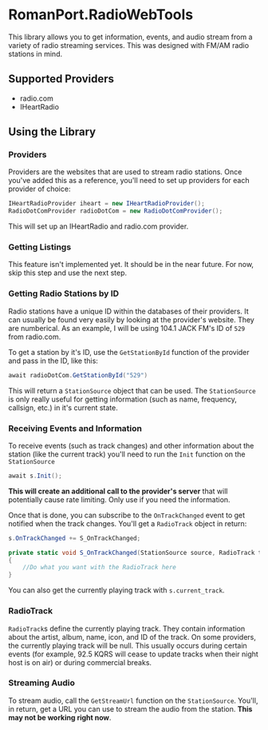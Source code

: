 # RomanPort.RadioWebTools
This library allows you to get information, events, and audio stream from a variety of radio streaming services. This was designed with FM/AM radio stations in mind.

## Supported Providers
* radio.com
* IHeartRadio

## Using the Library
### Providers
Providers are the websites that are used to stream radio stations. Once you've added this as a reference, you'll need to set up providers for each provider of choice:
```c#
IHeartRadioProvider iheart = new IHeartRadioProvider();
RadioDotComProvider radioDotCom = new RadioDotComProvider();
```
This will set up an IHeartRadio and radio.com provider.

### Getting Listings
This feature isn't implemented yet. It should be in the near future. For now, skip this step and use the next step.

### Getting Radio Stations by ID
Radio stations have a unique ID within the databases of their providers. It can usually be found very easily by looking at the provider's website. They are numberical. As an example, I will be using 104.1 JACK FM's ID of ``529`` from radio.com.

To get a station by it's ID, use the ``GetStationById`` function of the provider and pass in the ID, like this:
```c#
await radioDotCom.GetStationById("529")
```
This will return a ``StationSource`` object that can be used. The ``StationSource`` is only really useful for getting information (such as name, frequency, callsign, etc.) in it's current state.

### Receiving Events and Information
To receive events (such as track changes) and other information about the station (like the current track) you'll need to run the ``Init`` function on the ``StationSource``
```c#
await s.Init();
```
__This will create an additional call to the provider's server__ that will potentially cause rate limiting. Only use if you need the information.

Once that is done, you can subscribe to the ``OnTrackChanged`` event to get notified when the track changes. You'll get a ``RadioTrack`` object in return:
```c#
s.OnTrackChanged += S_OnTrackChanged;

private static void S_OnTrackChanged(StationSource source, RadioTrack track)
{
    //Do what you want with the RadioTrack here 
}
```
You can also get the currently playing track with ``s.current_track``.

### RadioTrack
``RadioTrack``s define the currently playing track. They contain information about the artist, album, name, icon, and ID of the track. On some providers, the currently playing track will be null. This usually occurs during certain events (for example, 92.5 KQRS will cease to update tracks when their night host is on air) or during commercial breaks.  

### Streaming Audio
To stream audio, call the ``GetStreamUrl`` function on the ``StationSource``. You'll, in return, get a URL you can use to stream the audio from the station. **This may not be working right now**.
